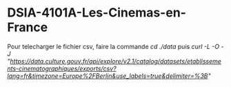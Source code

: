 # DSIA-4101A-Les-Cinemas-en-France

Pour telecharger le fichier csv, faire la commande *cd ./data* puis *curl -L -O -J "https://data.culture.gouv.fr/api/explore/v2.1/catalog/datasets/etablissements-cinematographiques/exports/csv?lang=fr&timezone=Europe%2FBerlin&use_labels=true&delimiter=%3B"*